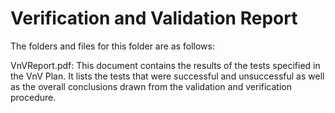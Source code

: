 # Verification and Validation Report

The folders and files for this folder are as follows:

VnVReport.pdf: This document contains the results of the tests specified in the VnV Plan. It lists the tests that were successful and unsuccessful as well as the overall conclusions drawn from the validation and verification procedure.

